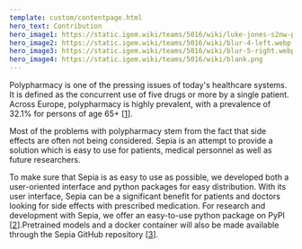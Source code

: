 ```yaml
---
template: custom/contentpage.html
hero_text: Contribution
hero_image1: https://static.igem.wiki/teams/5016/wiki/luke-jones-s2nw-ptkbmk-unsplash-small.jpg
hero_image2: https://static.igem.wiki/teams/5016/wiki/blur-4-left.webp
hero_image3: https://static.igem.wiki/teams/5016/wiki/blur-5-right.webp
hero_image4: https://static.igem.wiki/teams/5016/wiki/blank.png
---
```


Polypharmacy is one of the pressing issues of today's healthcare systems. It is defined as the concurrent use of five drugs or more by a single patient. Across Europe, polypharmacy is highly prevalent, with a prevalence of 32.1% for persons of age 65+ [[1]].

Most of the problems with polypharmacy stem from the fact that side effects are often not being considered. Sepia is an attempt to provide a solution which is easy to use for patients, medical personnel as well as future researchers.

To make sure that Sepia is as easy to use as possible, we developed both a user-oriented interface and python packages for easy distribution. With its user interface, Sepia can be a significant benefit for patients and doctors looking for side effects with prescribed medication. For research and development with Sepia, we offer an easy-to-use python package on PyPI [[2]].Pretrained models and a docker container will also be made available through the Sepia GitHub repository [[3]].


[1]: https://doi.org/10.1016/j.archger.2018.06.018

[2]: https://pypi.org/project/sepia-polypharmacy/

[3]: https://github.com/Bioinformatics-Munich-Student-Lab/sepia